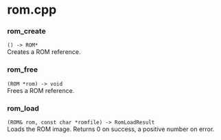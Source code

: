 # rom.cpp
### rom_create
`() -> ROM*`  
Creates a ROM reference.
### rom_free
`(ROM *rom) -> void`  
Frees a ROM reference.
### rom_load
`(ROM& rom, const char *romfile) -> RomLoadResult`  
Loads the ROM image. Returns 0 on success, a positive number on error.
